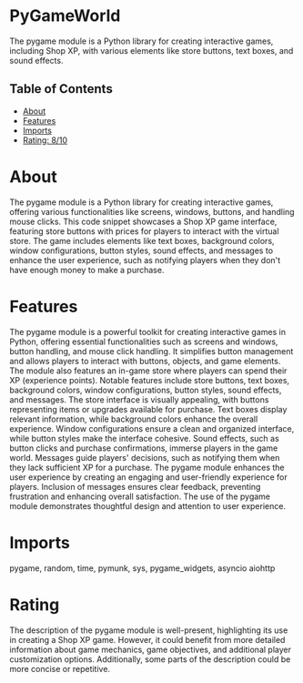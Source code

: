 # PyGameWorld

The pygame module is a Python library for creating interactive games, including Shop XP, with various elements like store buttons, text boxes, and sound effects.

## Table of Contents

- [About](#about)
- [Features](#features)
- [Imports](#Imports)
- [Rating: 8/10](#Rating)

# About

The pygame module is a Python library for creating interactive games, offering various functionalities like screens, windows, buttons, and handling mouse clicks. This code snippet showcases a Shop XP game interface, featuring store buttons with prices for players to interact with the virtual store. The game includes elements like text boxes, background colors, window configurations, button styles, sound effects, and messages to enhance the user experience, such as notifying players when they don't have enough money to make a purchase.

# Features

The pygame module is a powerful toolkit for creating interactive games in Python, offering essential functionalities such as screens and windows, button handling, and mouse click handling. It simplifies button management and allows players to interact with buttons, objects, and game elements. The module also features an in-game store where players can spend their XP (experience points). Notable features include store buttons, text boxes, background colors, window configurations, button styles, sound effects, and messages.
The store interface is visually appealing, with buttons representing items or upgrades available for purchase. Text boxes display relevant information, while background colors enhance the overall experience. Window configurations ensure a clean and organized interface, while button styles make the interface cohesive. Sound effects, such as button clicks and purchase confirmations, immerse players in the game world. Messages guide players' decisions, such as notifying them when they lack sufficient XP for a purchase.
The pygame module enhances the user experience by creating an engaging and user-friendly experience for players. Inclusion of messages ensures clear feedback, preventing frustration and enhancing overall satisfaction. The use of the pygame module demonstrates thoughtful design and attention to user experience.

# Imports

pygame, random, time, pymunk, sys, pygame_widgets, asyncio aiohttp

# Rating

The description of the pygame module is well-present, highlighting its use in creating a Shop XP game. However, it could benefit from more detailed information about game mechanics, game objectives, and additional player customization options. Additionally, some parts of the description could be more concise or repetitive.

